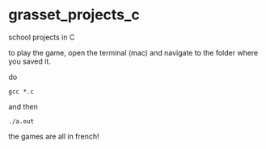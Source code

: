 # grasset_projects_c
school projects in C

to play the game, open the terminal (mac) and navigate to the folder where you saved it.

do 
    
    gcc *.c
    
and then

    ./a.out

the games are all in french!
